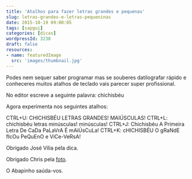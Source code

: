 ```yaml
---
title: 'Atalhos para fazer letras grandes e pequenas'
slug: letras-grandes-e-letras-pequeninas
date: 2015-10-19 09:00:05
tags: [sapgui]
categories: [dicas]
wordpressId: 3238
draft: false
resources:
- name: featuredImage
  src: 'images/thumbnail.jpg'
---
```

Podes nem sequer saber programar mas se souberes datilografar rápido e conheceres muitos atalhos de teclado vais parecer super profissional.

No editor escreve a seguinte palavra: chichisbéu

Agora experimenta nos seguintes atalhos:

CTRL+U: CHICHISBÉU LETRAS GRANDES! MAIÚSCULAS!
CTRL+L: chichisbéu letras minúsculas! minúsculas!
CTRL+J: Chichisbéu A Primeira Letra De CaDa PaLaVrA É mAiÚsCuLa!
CTRL+K: cHICHISBÉU O gRaNdE fIcOu PeQuEnO e ViCe-VeRsA!

Obrigado José Vília pela dica.

Obrigado Chris pela [foto][1].

O Abapinho saúda-vos.

   [1]: https://www.flickr.com/photos/chrisinplymouth/5974150626
